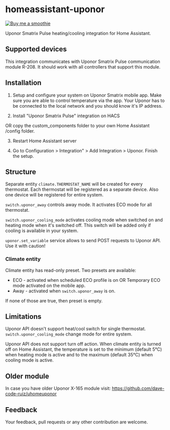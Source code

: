 # homeassistant-uponor

[![Buy me a smoothie](https://img.shields.io/badge/Buy%20me%20a-smoothie-blue?style=for-the-badge&logo=PAYPAL)](https://www.paypal.me/asev)

Uponor Smatrix Pulse heating/cooling integration for Home Assistant.

## Supported devices

This integration communicates with Uponor Smatrix Pulse communication module R-208.
It should work with all controllers that support this module.

## Installation

1. Setup and configure your system on Uponor Smatrix mobile app. Make sure you are able to control temperature via the app.
Your Uponor has to be connected to the local network and you should know it's IP address.

2. Install "Uponor Smatrix Pulse" integration on HACS

OR copy the custom_components folder to your own Home Assistant /config folder.

3. Restart Home Assistant server

4. Go to Configuration > Integration" > Add Integration > Uponor. Finish the setup.
   
## Structure

Separate entity `climate.THERMOSTAT_NAME` will be created for every thermostat.
Each thermostat will be registered as a separate device. Also one device will be registered for entire system.

`switch.uponor_away` controls away mode. It activates ECO mode for all thermostat.

`switch.uponor_cooling_mode` activates cooling mode when switched on and heating mode when it's switched off.
This switch will be added only if cooling is available in your system.

`uponor.set_variable` service allows to send POST requests to Uponor API. Use it with caution!

### Climate entity

Climate entity has read-only preset. Two presets are available:
* ECO - activated when scheduled ECO profile is on OR Temporary ECO mode activated on the mobile app.
* Away - activated when `switch.uponor_away` is on.

If none of those are true, then preset is empty.

## Limitations

Uponor API doesn't support heat/cool switch for single thermostat.
`switch.uponor_cooling_mode` change mode for entire system.

Uponor API does not support turn off action. When climate entity is turned off on Home Assistant,
the temperature is set to the minimum (default 5℃) when heating mode is active
and to the maximum (default 35℃) when cooling mode is active.

## Older module

In case you have older Uponor X-165 module visit: https://github.com/dave-code-ruiz/uhomeuponor

## Feedback

Your feedback, pull requests or any other contribution are welcome.
